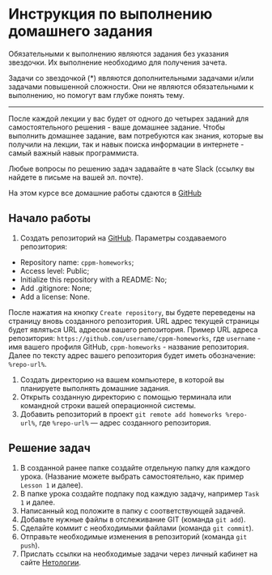 # Инструкция по выполнению домашнего задания

Обязательными к выполнению являются задания без указания звездочки. Их выполнение необходимо для получения зачета.

Задачи со звездочкой (*) являются дополнительными задачами и/или задачами повышенной сложности. Они не являются обязательными к выполнению, но помогут вам глубже понять тему.

-----

После каждой лекции у вас будет от одного до четырех заданий для самостоятельного решения - ваше домашнее задание. Чтобы выполнить домашнее задание, вам потребуются как знания, которые вы получили на лекции, так и навык поиска информации в интернете - самый важный навык программиста.

Любые вопросы по решению задач задавайте в чате Slack (ссылку вы найдете в письме на вашей эл. почте).

На этом курсе все домашние работы сдаются в [GitHub](https://github.com/)

## Начало работы

1. Создать репозиторий на [GitHub](https://github.com/). Параметры создаваемого репозитория:
* Repository name: `cppm-homeworks`;
* Access level: Public;
* Initialize this repository with a README: No;
* Add .gitignore: None;
* Add a license: None.

После нажатия на кнопку `Create repository`, вы будете переведены на страницу вновь созданного репозитория.
URL адрес текущей страницы будет являться URL адресом вашего репозитория.
Пример URL адреса репозитория: `https://github.com/username/cppm-homeworks`, где `username` - имя вашего профиля GitHub, `cppm-homeworks` - название репозитория. Далее по тексту адрес вашего репозитория будет иметь обозначение: `%repo-url%`.

1. Создать директорию на вашем компьютере, в которой вы планируете выполнять домашние задания.
2. Открыть созданную директорию с помощью терминала или командной строки вашей операционной системы.
3. Добавить репозиторий в проект `git remote add homeworks %repo-url%`, где `%repo-url%` — адрес созданного репозитория.

## Решение задач
1. В созданной ранее папке создайте отдельную папку для каждого урока. (Название можете выбрать самостоятельно, как пример `Lesson 1` и далее).
2. В папке урока создайте подпаку под каждую задачу, например `Task 1` и далее.
3. Написанный код положите в папку с соответствующей задачей.
4. Добавьте нужные файлы в отслеживание GIT (команда `git add`).
5. Сделайте коммит с необходимыми файлами (команда `git commit`).
6. Отправьте необходимые изменения в репозиторий (команда `git push`).
7. Прислать ссылки на необходимые задачи через личный кабинет на сайте [Нетологии](https://netology.ru/).
